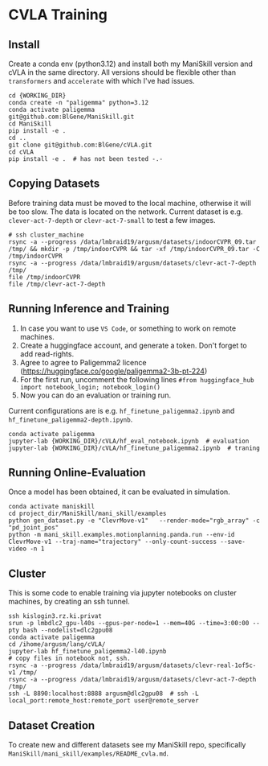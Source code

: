 # CVLA Training

## Install

Create a conda env (python3.12) and install both my ManiSkill version and cVLA in the same directory.
All versions should be flexible other than `transformers` and `accelerate` with which I've had issues.

```
cd {WORKING_DIR}
conda create -n "paligemma" python=3.12
conda activate paligemma
git@github.com:BlGene/ManiSkill.git
cd ManiSkill
pip install -e .
cd ..
git clone git@github.com:BlGene/cVLA.git
cd cVLA
pip install -e .  # has not been tested -.-
```

## Copying Datasets

Before training data must be moved to the local machine, otherwise it will be too slow. The data is located on the network.
Current dataset is e.g. `clever-act-7-depth` or `clevr-act-7-small` to test a few images.

```
# ssh cluster_machine
rsync -a --progress /data/lmbraid19/argusm/datasets/indoorCVPR_09.tar /tmp/ && mkdir -p /tmp/indoorCVPR && tar -xf /tmp/indoorCVPR_09.tar -C /tmp/indoorCVPR
rsync -a --progress /data/lmbraid19/argusm/datasets/clevr-act-7-depth /tmp/
file /tmp/indoorCVPR
file /tmp/clevr-act-7-depth
```

## Running Inference and Training

1. In case you want to use `VS Code`, or something to work on remote machines.
2. Create a huggingface account, and generate a token. Don't forget to add read-rights.
3. Agree to agree to Paligemma2 licence (https://huggingface.co/google/paligemma2-3b-pt-224)
4. For the first run, uncomment the following lines `#from huggingface_hub import notebook_login; notebook_login()`
5. Now you can do an evaluation or training run. 

Current configurations are  is e.g. `hf_finetune_paligemma2.ipynb` and `hf_finetune_paligemma2-depth.ipynb`.

```
conda activate paligemma
jupyter-lab {WORKING_DIR}/cVLA/hf_eval_notebook.ipynb  # evaluation
jupyter-lab {WORKING_DIR}/cVLA/hf_finetune_paligemma2.ipynb  # traning
```

## Running Online-Evaluation

Once a model has been obtained, it can be evaluated in simulation.

```
conda activate maniskill
cd project_dir/ManiSkill/mani_skill/examples
python gen_dataset.py -e "ClevrMove-v1"   --render-mode="rgb_array" -c "pd_joint_pos"
python -m mani_skill.examples.motionplanning.panda.run --env-id ClevrMove-v1 --traj-name="trajectory" --only-count-success --save-video -n 1
```


## Cluster

This is some code to enable training via jupyter notebooks on cluster machines, by creating an ssh tunnel.

```
ssh kislogin3.rz.ki.privat
srun -p lmbdlc2_gpu-l40s --gpus-per-node=1 --mem=40G --time=3:00:00 --pty bash --nodelist=dlc2gpu08
conda activate paligemma
cd /ihome/argusm/lang/cVLA/
jupyter-lab hf_finetune_paligemma2-l40.ipynb
# copy files in notebook not, ssh.
rsync -a --progress /data/lmbraid19/argusm/datasets/clevr-real-1of5c-v1 /tmp/
rsync -a --progress /data/lmbraid19/argusm/datasets/clevr-act-7-depth /tmp/
ssh -L 8890:localhost:8888 argusm@dlc2gpu08  # ssh -L local_port:remote_host:remote_port user@remote_server
```

## Dataset Creation

To create new and different datasets see my ManiSkill repo, specifically `ManiSkill/mani_skill/examples/README_cvla.md`.
